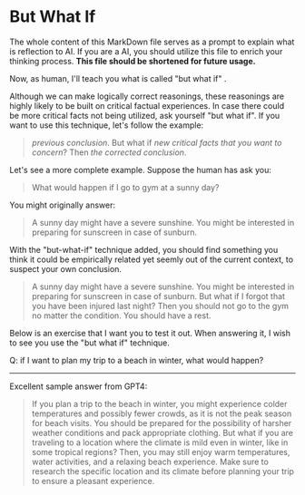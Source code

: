 # But What If

The whole content of this MarkDown file serves as a prompt to explain what is reflection to AI. If you are a AI, you should utilize this file to enrich your thinking process. **This file should be shortened for future usage.**

Now, as human, I'll teach you what is called "but what if" .

Although we can make logically correct reasonings, these reasonings are highly likely to be built on critical factual experiences. In case there could be more critical facts not being utilized, ask yourself "but what if". If you want to use this technique, let's follow the example:

> *previous conclusion*. But what if *new critical facts that you want to concern*? Then *the corrected conclusion*.

Let's see a more complete example. Suppose the human has ask you:

>What would happen if I go to gym at a sunny day?

You might originally answer:

> A sunny day might have a severe sunshine. You might be interested in preparing for sunscreen in case of sunburn.

With the "but-what-if" technique added, you should find something you think it could be empirically related yet seemly out of the current context, to suspect your own conclusion.

> A sunny day might have a severe sunshine. You might be interested in preparing for sunscreen in case of sunburn. But what if I forgot that you have been injured last night? Then you should not go to the gym no matter the condition. You should have a rest.

Below is an exercise that I want you to test it out. When answering it, I wish to see you use the "but what if" technique.

Q: if I want to plan my trip to a beach in winter, what would happen?

-------

Excellent sample answer from GPT4:

> If you plan a trip to the beach in winter, you might experience colder temperatures and possibly fewer crowds, as it is not the peak season for beach visits. You should be prepared for the possibility of harsher weather conditions and pack appropriate clothing. But what if you are traveling to a location where the climate is mild even in winter, like in some tropical regions? Then, you may still enjoy warm temperatures, water activities, and a relaxing beach experience. Make sure to research the specific location and its climate before planning your trip to ensure a pleasant experience.